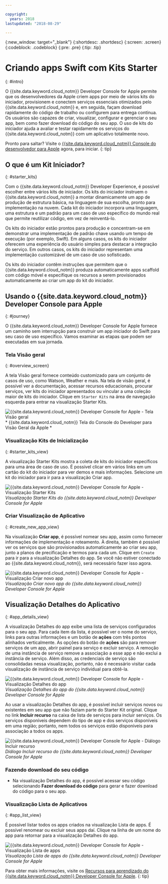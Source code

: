 ```yaml
---

copyright:
  years: 2018
lastupdated: "2018-08-29"

---
```

{:new_window: target="_blank"}
{:shortdesc: .shortdesc}
{:screen: .screen}
{:codeblock: .codeblock}
{:pre: .pre}
{:tip: .tip}

# Criando apps Swift com Kits Starter
{: #intro}

O {{site.data.keyword.cloud_notm}} Developer Console for Apple permite que os desenvolvedores da Apple criem apps por meio de vários kits do iniciador, provisionem e conectem serviços essenciais otimizados pelo {{site.data.keyword.cloud_notm}} e, em seguida, façam download rapidamente do código de trabalho ou configurem para entrega contínua. Os usuários são capazes de criar, visualizar, configurar e gerenciar o seu app, bem como fazer download do código do seu app. O uso de kits do iniciador ajuda a avaliar e testar rapidamente os serviços do {{site.data.keyword.cloud_notm}} com um aplicativo totalmente novo.

Pronto para saltar? Visite o [{{site.data.keyword.cloud_notm}} Console do desenvolvedor para Apple](https://console.bluemix.net/developer/appledevelopment/starter-kits) agora, para iniciar.
{: tip}

## O que é um Kit Iniciador?
{: #starter_kits}

Com o {{site.data.keyword.cloud_notm}} Developer Experience, é possível escolher entre vários kits de iniciador. Os kits do iniciador instruem o {{site.data.keyword.cloud_notm}} a montar dinamicamente um app de produção de estrutura básica, na linguagem de sua escolha, pronto para implementação na nuvem. Cada kit do iniciador incorpora uma linguagem, uma estrutura e um padrão para um caso de uso específico do mundo real que permite reutilizar código, em vez de reinventá-lo.

Os kits do iniciador estão prontos para produção e concentram-se em demonstrar uma implementação de padrão chave usando um tempo de execução (por exemplo, Swift). Em alguns casos, os kits do iniciador oferecem uma experiência do usuário simples para destacar a integração do serviço. Em outros casos, os kits do iniciador representam uma implementação customizável de um caso de uso sofisticado.

Os kits do iniciador contêm instruções que permitem que o {{site.data.keyword.cloud_notm}} produza automaticamente apps scaffold com código móvel e especifique os recursos a serem provisionados automaticamente ao criar um app do kit do iniciador.

## Usando o  {{site.data.keyword.cloud_notm}}  Developer Console para Apple
{: #journey}

O {{site.data.keyword.cloud_notm}} Developer Console for Apple fornece um caminho sem interrupção para construir um app iniciador do Swift para seu caso de uso específico. Vamos examinar as etapas que podem ser executadas em sua jornada.

### Tela Visão geral
{: #overview_screen}

A tela Visão geral fornece conteúdo customizado para um conjunto de casos de uso, como Watson, Weather e mais. Na tela de visão geral, é possível ver a documentação, acessar recursos educacionais, procurar serviços, ver kits do iniciador apresentados ou vincular a uma coleção maior de kits do iniciador. Clique em `Starter Kits` na área de navegação esquerda para entrar na visualização Starter Kits.

![{{site.data.keyword.cloud_notm}} Developer Console for Apple - Tela Visão geral](images/overview_screen.png "Tela Visão geral") <br> * {{site.data.keyword.cloud_notm}}  Tela do Console do Developer para Visão Geral da Apple *

### Visualização Kits de Inicialização
{: #starter_kits_view}

A visualização Starter Kits mostra a coleta de kits do iniciador específicos para uma área de caso de uso. É possível clicar em vários links em um cartão do kit do iniciador para ver demos e mais informações. Selecione um kit do iniciador para ir para a visualização Criar app.

![{{site.data.keyword.cloud_notm}} Developer Console for Apple - Visualização Starter Kits](images/starter_kits_screen.png "Visualização Starter Kits") <br> *Visualização Starter Kits do {{site.data.keyword.cloud_notm}} Developer Console for Apple*

### Criar Visualização de Aplicativo
{: #create_new_app_view}

Na visualização **Criar app**, é possível nomear seu app, assim como fornecer informações de implementação e roteamento. À direita, também é possível ver os serviços que são provisionados automaticamente ao criar seu app, junto a planos de precificação e termos para cada um. Clique em `Create` para ir para a visualização Detalhes do app. Se você não estiver conectado ao {{site.data.keyword.cloud_notm}}, será necessário fazer isso agora.

![{{site.data.keyword.cloud_notm}} Developer Console for Apple - Visualização Criar novo app](images/create_new_project_screen.png "Visualização Criar novo app") <br> *Visualização Criar novo app do {{site.data.keyword.cloud_notm}} Developer Console for Apple*

## Visualização Detalhes do Aplicativo
{: #app_details_view}

A visualização Detalhes do app exibe uma lista de serviços configurados para o seu app. Para cada item da lista, é possível ver o nome do serviço, links para outras informações e um botão de **ações** com três pontos alinhados verticalmente. As opções do botão de **ações** são para remover serviços de um app, abrir painel para serviço e excluir serviço. A remoção de uma instância de serviço remove a associação a esse app e não exclui a instância de serviço. Além disso, as credenciais de serviço são consolidadas nessa visualização, portanto, não é necessário visitar cada visualização de instância de serviço individual para obtê-la.

![{{site.data.keyword.cloud_notm}} Developer Console for Apple - Visualização Detalhes do app](images/project_details_screen.png "Visualização Detalhes do app") <br> *Visualização Detalhes do app do {{site.data.keyword.cloud_notm}} Developer Console for Apple*

Ao usar a visualização Detalhes do app, é possível incluir serviços novos ou existentes em seu app que não faziam parte do Starter Kit original. Clique no link **Incluir recurso** na caixa de lista de serviços para incluir serviços. Os serviços disponíveis dependem do tipo de app e dos serviços disponíveis em uma região; portanto, nem todos os serviços estão disponíveis para associação a todos os apps.

![{{site.data.keyword.cloud_notm}} Developer Console for Apple - Diálogo Incluir recurso](images/add_resource_screen.png "Diálogo Incluir recurso") <br> *Diálogo Incluir recurso do {{site.data.keyword.cloud_notm}} Developer Console for Apple*

### Fazendo download do seu código

* Na visualização Detalhes do app, é possível acessar seu código selecionando **Fazer download do código** para gerar e fazer download do código para o seu app.

### Visualização Lista de Aplicativos
{: #app_list_view}

É possível listar todos os apps criados na visualização Lista de apps. É possível renomear ou excluir seus apps daí. Clique na linha de um nome do app para retornar para a visualização Detalhes do app.

![{{site.data.keyword.cloud_notm}} Developer Console for Apple - Visualização Lista de apps](images/project_list_screen.png "Visualização Lista de apps") <br> *Visualização Lista de apps do {{site.data.keyword.cloud_notm}} Developer Console for Apple*

Para obter mais informações, visite os [Recursos para aprendizado do {{site.data.keyword.cloud_notm}} Developer Console for Apple](https://console.bluemix.net/developer/appledevelopment/learning-resources).
{: tip}

